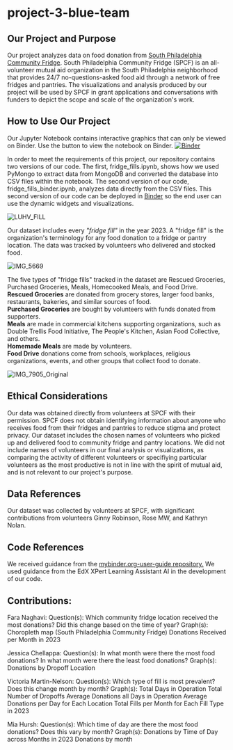 # project-3-blue-team

## Our Project and Purpose
Our project analyzes data on food donation from [South Philadelphia Community Fridge](https://www.southphillyfridge.com). South Philadelphia Community Fridge (SPCF) is an all-volunteer mutual aid organization in the South Philadelphia neighborhood that provides 24/7 no-questions-asked food aid through a network of free fridges and pantries. The visualizations and analysis produced by our project will be used by SPCF in grant applications and conversations with funders to depict the scope and scale of the organization's work. 

## How to Use Our Project
Our Jupyter Notebook contains interactive graphics that can only be viewed on Binder. Use the button to view the notebook on Binder.
[![Binder](https://mybinder.org/badge_logo.svg)](https://mybinder.org/v2/gh/vjayne93/project-3-blue-team/HEAD?labpath=fridge_fills_binder.ipynb)

In order to meet the requirements of this project, our repository contains two versions of our code. The first, fridge_fills.ipynb, shows how we used PyMongo to extract data from MongoDB and converted the database into CSV files within the notebook. The second version of our code, fridge_fills_binder.ipynb, analyzes data directly from the CSV files. This second version of our code can be deployed in [Binder](https://mybinder.org/v2/gh/vjayne93/project-3-blue-team/HEAD?labpath=fridge_fills_binder.ipynb) so the end user can use the dynamic widgets and visualizations.  

![LUHV_FILL](https://github.com/vjayne93/project-3-blue-team/assets/152992214/faa4be10-6c31-4147-a5cd-9e6e1b88a756)

Our dataset includes every <i>"fridge fill"</i> in the year 2023. A "fridge fill" is the organization's terminology for any food donation to a fridge or pantry location. The data was tracked by volunteers who delivered and stocked food.  

![IMG_5669](https://github.com/vjayne93/project-3-blue-team/assets/152992214/3c586e3a-bc59-4f98-b290-f02d997ae32b)

The five types of "fridge fills" tracked in the dataset are Rescued Groceries, Purchased Groceries, Meals, Homecooked Meals, and Food Drive. <br>
<b>Rescued Groceries</b> are donated from grocery stores, larger food banks, restaurants, bakeries, and similar sources of food. <br>
<b>Purchased Groceries</b> are bought by volunteers with funds donated from supporters. <br>
<b>Meals</b> are made in commercial kitchens supporting organizations, such as Double Trellis Food Initiative, The People's Kitchen, Asian Food Collective, and others.<br>
<b>Homemade Meals</b> are made by volunteers. <br>
<b>Food Drive</b> donations come from schools, workplaces, religious organizations, events, and other groups that collect food to donate. <br>

![IMG_7905_Original](https://github.com/vjayne93/project-3-blue-team/assets/152992214/21d9122c-c59b-4cf8-9557-1b54dd5e4d0c)

## Ethical Considerations
Our data was obtained directly from volunteers at SPCF with their permission. SPCF does not obtain identifying information about anyone who receives food from their fridges and pantries to reduce stigma and protect privacy. Our dataset includes the chosen names of volunteers who picked up and delivered food to community fridge and pantry locations. We did not include names of volunteers in our final analysis or visualizations, as comparing the activity of different volunteers or specifiying particular volunteers as the most productive is not in line with the spirit of mutual aid, and is not relevant to our project's purpose. 

## Data References
Our dataset was collected by volunteers at SPCF, with significant contributions from volunteers Ginny Robinson, Rose MW, and Kathryn Nolan. 

## Code References
We received guidance from the [mybinder.org-user-guide repository.](https://github.com/jupyterhub/mybinder.org-user-guide) We used guidance from the EdX XPert Learning Assistant AI in the development of our code. 

## Contributions:
 
Fara Naghavi: 
Question(s): Which community fridge location received the most donations? Did this change based on the time of year?
Graph(s): Choropleth map (South Philadelphia Community Fridge)
          Donations Received per Month in 2023

Jessica Chellappa:
Question(s): In what month were there the most food donations? In what month were there the least food donations? 
Graph(s): Donations by Dropoff Location

Victoria Martin-Nelson:
Question(s): Which type of fill is most prevalent? Does this change month by month?
Graph(s): Total Days in Operation 
          Total Number of Dropoffs
          Average Donations all Days in Operation 
          Average Donations per Day for Each Location 
          Total Fills per Month for Each Fill Type in 2023

Mia Hursh: 
Question(s): Which time of day are there the most food donations? Does this vary by month?
Graph(s): Donations by Time of Day across Months in 2023
          Donations by month
